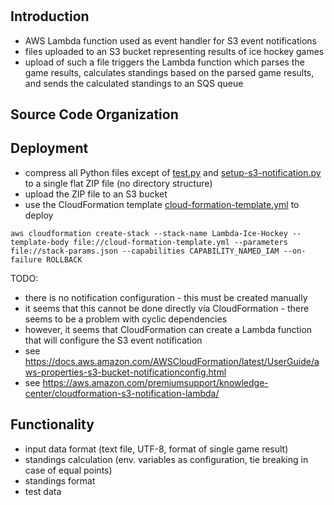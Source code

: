 # 

## Introduction
- AWS Lambda function used as event handler for S3 event notifications
- files uploaded to an S3 bucket representing results of ice hockey games
- upload of such a file triggers the Lambda function which parses the game results, calculates standings based on the parsed game results, and sends the calculated standings to an SQS queue

## Source Code Organization


## Deployment
- compress all Python files except of [test.py](./test.py) and [setup-s3-notification.py](./setup-s3-notification.py) to a single flat ZIP file (no directory structure)
- upload the ZIP file to an S3 bucket
- use the CloudFormation template [cloud-formation-template.yml](./cloud-formation-template.yml) to deploy

```
aws cloudformation create-stack --stack-name Lambda-Ice-Hockey --template-body file://cloud-formation-template.yml --parameters file://stack-params.json --capabilities CAPABILITY_NAMED_IAM --on-failure ROLLBACK
```

TODO:
- there is no notification configuration - this must be created manually
- it seems that this cannot be done directly via CloudFormation - there seems to be a problem with cyclic dependencies
- however, it seems that CloudFormation can create a Lambda function that will configure the S3 event notification
- see https://docs.aws.amazon.com/AWSCloudFormation/latest/UserGuide/aws-properties-s3-bucket-notificationconfig.html
- see https://aws.amazon.com/premiumsupport/knowledge-center/cloudformation-s3-notification-lambda/

## Functionality
- input data format (text file, UTF-8, format of single game result)
- standings calculation (env. variables as configuration, tie breaking in case of equal points)
- standings format
- test data
